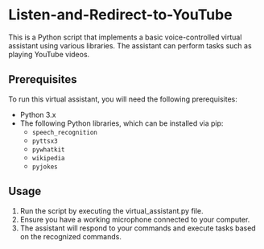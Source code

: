# Listen-and-Redirect-to-YouTube
 This is a Python script that implements a basic voice-controlled virtual assistant using various libraries. The assistant can perform tasks such as playing YouTube videos.
 
## Prerequisites

To run this virtual assistant, you will need the following prerequisites:

- Python 3.x
- The following Python libraries, which can be installed via pip:
  - `speech_recognition`
  - `pyttsx3`
  - `pywhatkit`
  - `wikipedia`
  - `pyjokes`
## Usage
1. Run the script by executing the virtual_assistant.py file.
2. Ensure you have a working microphone connected to your computer.
3. The assistant will respond to your commands and execute tasks based on the recognized commands.
